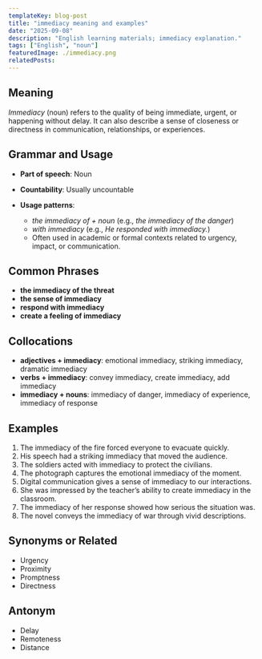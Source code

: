 ```yaml
---
templateKey: blog-post
title: "immediacy meaning and examples"
date: "2025-09-08"
description: "English learning materials; immediacy explanation."
tags: ["English", "noun"]
featuredImage: ./immediacy.png
relatedPosts:
---
```


## Meaning

_Immediacy_ (noun) refers to the quality of being immediate, urgent, or happening without delay. It can also describe a sense of closeness or directness in communication, relationships, or experiences.

## Grammar and Usage

- **Part of speech**: Noun
- **Countability**: Usually uncountable
- **Usage patterns**:

  - _the immediacy of + noun_ (e.g., _the immediacy of the danger_)
  - _with immediacy_ (e.g., _He responded with immediacy._)
  - Often used in academic or formal contexts related to urgency, impact, or communication.

## Common Phrases

- **the immediacy of the threat**
- **the sense of immediacy**
- **respond with immediacy**
- **create a feeling of immediacy**

## Collocations

- **adjectives + immediacy**: emotional immediacy, striking immediacy, dramatic immediacy
- **verbs + immediacy**: convey immediacy, create immediacy, add immediacy
- **immediacy + nouns**: immediacy of danger, immediacy of experience, immediacy of response

## Examples

1. The immediacy of the fire forced everyone to evacuate quickly.
2. His speech had a striking immediacy that moved the audience.
3. The soldiers acted with immediacy to protect the civilians.
4. The photograph captures the emotional immediacy of the moment.
5. Digital communication gives a sense of immediacy to our interactions.
6. She was impressed by the teacher’s ability to create immediacy in the classroom.
7. The immediacy of her response showed how serious the situation was.
8. The novel conveys the immediacy of war through vivid descriptions.

## Synonyms or Related

- Urgency
- Proximity
- Promptness
- Directness

## Antonym

- Delay
- Remoteness
- Distance

